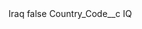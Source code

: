 <?xml version="1.0" encoding="UTF-8"?>
<CustomMetadata xmlns="http://soap.sforce.com/2006/04/metadata" xmlns:xsi="http://www.w3.org/2001/XMLSchema-instance" xmlns:xsd="http://www.w3.org/2001/XMLSchema">
    <label>Iraq</label>
    <protected>false</protected>
    <values>
        <field>Country_Code__c</field>
        <value xsi:type="xsd:string">IQ</value>
    </values>
</CustomMetadata>
